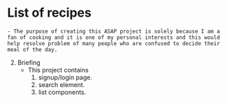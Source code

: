 # List of recipes
    - The purpose of creating this ASAP project is solely because I am a fan of cooking and it is one of my personal interests and this would help resolve problem of many people who are confused to decide their meal of the day.
2. Briefing
    - This project contains 
        1. signup/login page.
        2. search element.
        3. list components.